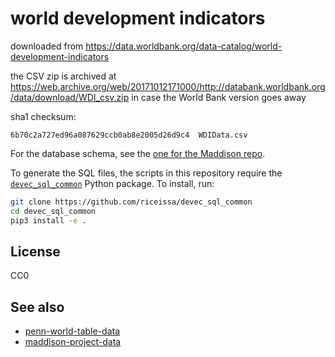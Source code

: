 # world development indicators

downloaded from https://data.worldbank.org/data-catalog/world-development-indicators

the CSV zip is archived at
https://web.archive.org/web/20171012171000/http://databank.worldbank.org/data/download/WDI_csv.zip
in case the World Bank version goes away

sha1 checksum:

```
6b70c2a727ed96a087629ccb0ab8e2005d26d9c4  WDIData.csv
```

For the database schema, see the
[one for the Maddison repo](https://github.com/riceissa/maddison-project-data/blob/master/schema.sql).

To generate the SQL files, the scripts in this repository require the
[`devec_sql_common`](https://github.com/riceissa/devec_sql_common)
Python package.  To install, run:

```bash
git clone https://github.com/riceissa/devec_sql_common
cd devec_sql_common
pip3 install -e .
```

## License

CC0

## See also

- [penn-world-table-data](https://github.com/riceissa/penn-world-table-data)
- [maddison-project-data](https://github.com/riceissa/maddison-project-data)
